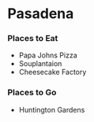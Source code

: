 # Pasadena

### Places to Eat
- Papa Johns Pizza
- Souplantaion
- Cheesecake Factory

### Places to Go
- Huntington Gardens